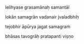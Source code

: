 lelihyase grasamānaḥ samantāl

lokān samagrān vadanair jvaladbhiḥ

tejobhir āpūrya jagat samagraṁ

bhāsas tavogrāḥ pratapanti viṣṇo